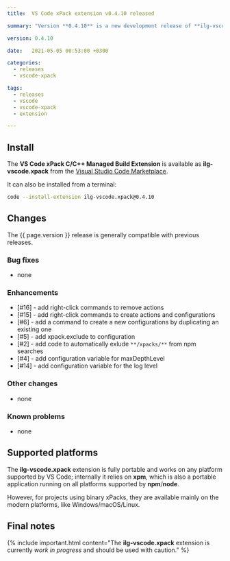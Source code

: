 ```yaml
---
title:  VS Code xPack extension v0.4.10 released

summary: "Version **0.4.10** is a new development release of **ilg-vscode.xpack**; it adds several enhancements."

version: 0.4.10

date:   2021-05-05 00:53:00 +0300

categories:
  - releases
  - vscode-xpack

tags:
  - releases
  - vscode
  - vscode-xpack
  - extension

---
```


## Install

The **VS Code xPack C/C++ Managed Build Extension** is
available as **ilg-vscode.xpack** from the
[Visual Studio Code Marketplace](https://marketplace.visualstudio.com/items?itemName=ilg-vscode.xpack).

It can also be installed from a terminal:

```sh
code --install-extension ilg-vscode.xpack@0.4.10
```

## Changes

The {{ page.version }} release
is generally compatible with previous releases.

### Bug fixes

- none

### Enhancements

- [#16] - add right-click commands to remove actions
- [#15] - add right-click commands to create actions and configurations
- [#6] - add a command to create a new configurations by duplicating an
  existing one
- [#5] - add xpack.exclude to configuration
- [#2] - add code to automatically exlude `**/xpacks/**` from npm searches
- [#4] - add configuration variable for maxDepthLevel
- [#14] - add configuration variable for the log level

### Other changes

- none

### Known problems

- none

## Supported platforms

The **ilg-vscode.xpack** extension is fully portable and works on any
platform supported by VS Code; internally it relies on **xpm**, which
is also a portable application running on all platforms supported
by **npm**/**node**.

However, for projects using binary xPacks, they are available mainly
on the modern platforms, like Windows/macOS/Linux.

## Final notes

{% include important.html content="The **ilg-vscode.xpack** extension
is currently _work in progress_ and should be used with caution." %}
